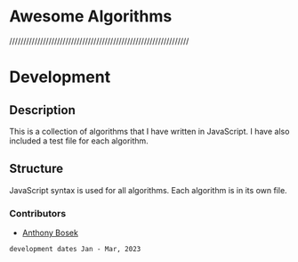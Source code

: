 # Awesome Algorithms

////////////////////////////////////////////////////////////////

# Development

## Description

This is a collection of algorithms that I have written in JavaScript. I have also included a test file for each algorithm.

## Structure

JavaScript syntax is used for all algorithms. Each algorithm is in its own file.

### Contributors

- [Anthony Bosek](anthony-bosek.vercel.app)

```
development dates Jan - Mar, 2023
```
